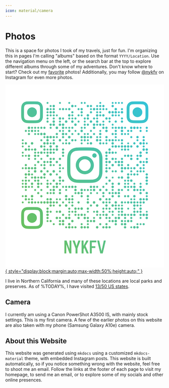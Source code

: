 ```yaml
---
icon: material/camera
---
```

# Photos

This is a space for photos I took of my travels, just for fun. I'm organizing this in pages I'm calling "albums" based on the format `YYYY/Location`. Use the navigation menu on the left, or the search bar at the top to explore different albums through some of my adventures. Don't know where to start? Check out my [favorite](./favorites.md) photos! Additionally, you may follow [@nykfv](https://www.instagram.com/nykfv/) on Instagram for even more photos.

[![qr](./nykfv_qr.png){ style="display:block;margin:auto;max-width:50%;height:auto;" }](https://www.instagram.com/nykfv/)

I live in Northern California and many of these locations are local parks and preserves. As of %TODAY%, I have visited [13/50 US states](./map.md).

## Camera
I currently am using a Canon PowerShot A3500 IS, with mainly stock settings. This is my first camera. A few of the earlier photos on this website are also taken with my phone (Samsung Galaxy A10e) camera.

## About this Website
This website was generated using `mkdocs` using a customized `mkdocs-material` theme, with embedded Instagram posts. This website is built automatically, so if you notice something wrong with the website, feel free to shoot me an email. Follow the links at the footer of each page to visit my homepage, to send me an email, or to explore some of my socials and other online presences.